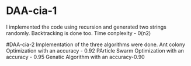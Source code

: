 # DAA-cia-1
I implemented the code using recursion and generated two strings randomly. Backtracking is done too.
Time conplexity - 0(n2)


#DAA-cia-2
Implementation of the three algorithms were done.
Ant colony Optimization with an accuracy - 0.92
PArticle Swarm Optimization with an accuracy - 0.95
Genatic Algorithm with an accuracy-0.90

